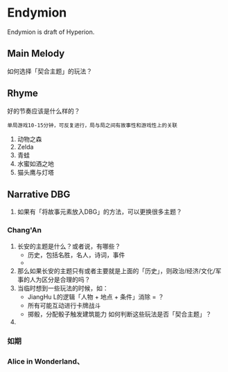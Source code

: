 # Endymion

Endymion is draft of Hyperion.

## Main Melody

如何选择「契合主题」的玩法？

## Rhyme

好的节奏应该是什么样的？

    单局游戏10-15分钟，可反复进行，局与局之间有故事性和游戏性上的关联

1.  动物之森
2.  Zelda
3.  青蛙
4.  水蜜如酒之地
5.  猫头鹰与灯塔

## Narrative DBG

1.  如果有「将故事元素放入DBG」的方法，可以更换很多主题？

### Chang'An

1.  长安的主题是什么？或者说，有哪些？
    -   历史，包括名胜，名人，诗词，事件
    -      
2.  那么如果长安的主题只有或者主要就是上面的「历史」，则政治/经济/文化/军事的人为区分是合理的吗？
3.  当临时想到一些玩法的时候，如：
    -   JiangHu L的逻辑「人物 + 地点 + 条件」消除 = ？
    -   所有可能互动进行卡牌战斗
    -   掷骰，分配骰子触发建筑能力
    如何判断这些玩法是否「契合主题」？
4.  

### 如期

### Alice in Wonderland、